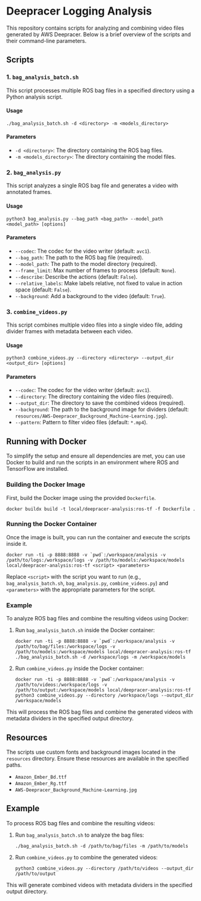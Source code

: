 # Deepracer Logging Analysis

This repository contains scripts for analyzing and combining video files generated by AWS Deepracer. Below is a brief overview of the scripts and their command-line parameters.

## Scripts

### 1. `bag_analysis_batch.sh`

This script processes multiple ROS bag files in a specified directory using a Python analysis script.

#### Usage

```shell
./bag_analysis_batch.sh -d <directory> -m <models_directory>
```

#### Parameters

- `-d <directory>`: The directory containing the ROS bag files.
- `-m <models_directory>`: The directory containing the model files.

### 2. `bag_analysis.py`

This script analyzes a single ROS bag file and generates a video with annotated frames.

#### Usage

```shell
python3 bag_analysis.py --bag_path <bag_path> --model_path <model_path> [options]
```

#### Parameters

- `--codec`: The codec for the video writer (default: `avc1`).
- `--bag_path`: The path to the ROS bag file (required).
- `--model_path`: The path to the model directory (required).
- `--frame_limit`: Max number of frames to process (default: `None`).
- `--describe`: Describe the actions (default: `False`).
- `--relative_labels`: Make labels relative, not fixed to value in action space (default: `False`).
- `--background`: Add a background to the video (default: `True`).

### 3. `combine_videos.py`

This script combines multiple video files into a single video file, adding divider frames with metadata between each video.

#### Usage

```shell
python3 combine_videos.py --directory <directory> --output_dir <output_dir> [options]
```

#### Parameters

- `--codec`: The codec for the video writer (default: `avc1`).
- `--directory`: The directory containing the video files (required).
- `--output_dir`: The directory to save the combined videos (required).
- `--background`: The path to the background image for dividers (default: `resources/AWS-Deepracer_Background_Machine-Learning.jpg`).
- `--pattern`: Pattern to filter video files (default: `*.mp4`).

## Running with Docker

To simplify the setup and ensure all dependencies are met, you can use Docker to build and run the scripts in an environment where ROS and TensorFlow are installed.

### Building the Docker Image

First, build the Docker image using the provided `Dockerfile`.

```shell
docker buildx build -t local/deepracer-analysis:ros-tf -f Dockerfile .
```

### Running the Docker Container

Once the image is built, you can run the container and execute the scripts inside it.

```shell
docker run -ti -p 8888:8888 -v `pwd`:/workspace/analysis -v /path/to/logs:/workspace/logs -v /path/to/models:/workspace/models local/deepracer-analysis:ros-tf <script> <parameters>
```

Replace `<script>` with the script you want to run (e.g., `bag_analysis_batch.sh`, `bag_analysis.py`, `combine_videos.py`) and `<parameters>` with the appropriate parameters for the script.

### Example

To analyze ROS bag files and combine the resulting videos using Docker:

1. Run `bag_analysis_batch.sh` inside the Docker container:
    ```shell
    docker run -ti -p 8888:8888 -v `pwd`:/workspace/analysis -v /path/to/bag/files:/workspace/logs -v /path/to/models:/workspace/models local/deepracer-analysis:ros-tf ./bag_analysis_batch.sh -d /workspace/logs -m /workspace/models
    ```

2. Run `combine_videos.py` inside the Docker container:
    ```shell
    docker run -ti -p 8888:8888 -v `pwd`:/workspace/analysis -v /path/to/videos:/workspace/logs -v /path/to/output:/workspace/models local/deepracer-analysis:ros-tf python3 combine_videos.py --directory /workspace/logs --output_dir /workspace/models
    ```

This will process the ROS bag files and combine the generated videos with metadata dividers in the specified output directory.

## Resources

The scripts use custom fonts and background images located in the `resources` directory. Ensure these resources are available in the specified paths.

- `Amazon_Ember_Bd.ttf`
- `Amazon_Ember_Rg.ttf`
- `AWS-Deepracer_Background_Machine-Learning.jpg`

## Example

To process ROS bag files and combine the resulting videos:

1. Run `bag_analysis_batch.sh` to analyze the bag files:
    ```shell
    ./bag_analysis_batch.sh -d /path/to/bag/files -m /path/to/models
    ```

2. Run `combine_videos.py` to combine the generated videos:
    ```shell
    python3 combine_videos.py --directory /path/to/videos --output_dir /path/to/output
    ```

This will generate combined videos with metadata dividers in the specified output directory.
